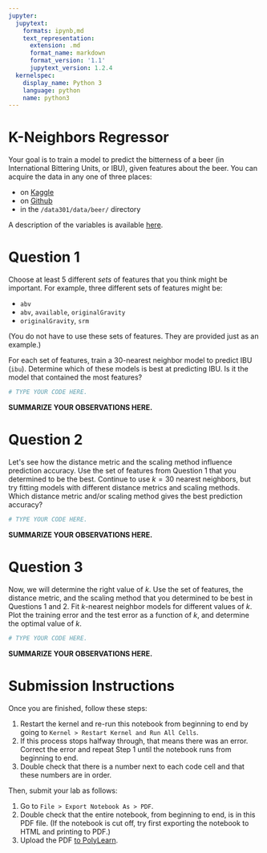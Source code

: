 ```yaml
---
jupyter:
  jupytext:
    formats: ipynb,md
    text_representation:
      extension: .md
      format_name: markdown
      format_version: '1.1'
      jupytext_version: 1.2.4
  kernelspec:
    display_name: Python 3
    language: python
    name: python3
---
```


# K-Neighbors Regressor

Your goal is to train a model to predict the bitterness of a beer (in International Bittering Units, or IBU), given features about the beer. You can acquire the data in any one of three places:

- on [Kaggle](https://www.kaggle.com/c/beer2019/data) 
- on [Github](https://github.com/dlsun/data-science-book/tree/master/data/beer)
- in the `/data301/data/beer/` directory

A description of the variables is available [here](https://www.kaggle.com/c/beer2019/data).


# Question 1

Choose at least 5 different _sets_ of features that you think might be important. For example, three different sets of features might be:

- `abv`
- `abv`, `available`, `originalGravity`
- `originalGravity`, `srm`

(You do not have to use these sets of features. They are provided just as an example.)

For each set of features, train a $30$-nearest neighbor model to predict IBU (`ibu`). Determine which of these models is best at predicting IBU. Is it the model that contained the most features?

```python
# TYPE YOUR CODE HERE.
```

**SUMMARIZE YOUR OBSERVATIONS HERE.**


# Question 2

Let's see how the distance metric and the scaling method influence prediction accuracy. Use the set of features from Question 1 that you determined to be the best. Continue to use $k=30$ nearest neighbors, but try fitting models with different distance metrics and scaling methods. Which distance metric and/or scaling method gives the best prediction accuracy?

```python
# TYPE YOUR CODE HERE.
```

**SUMMARIZE YOUR OBSERVATIONS HERE.**


# Question 3

Now, we will determine the right value of $k$. Use the set of features, the distance metric, and the scaling method that you determined to be best in Questions 1 and 2. Fit $k$-nearest neighbor models for different values of $k$. Plot the training error and the test error as a function of $k$, and determine the optimal value of $k$.

```python
# TYPE YOUR CODE HERE.
```

**SUMMARIZE YOUR OBSERVATIONS HERE.**


# Submission Instructions

Once you are finished, follow these steps:

1. Restart the kernel and re-run this notebook from beginning to end by going to `Kernel > Restart Kernel and Run All Cells`.
2. If this process stops halfway through, that means there was an error. Correct the error and repeat Step 1 until the notebook runs from beginning to end.
3. Double check that there is a number next to each code cell and that these numbers are in order.

Then, submit your lab as follows:

1. Go to `File > Export Notebook As > PDF`.
2. Double check that the entire notebook, from beginning to end, is in this PDF file. (If the notebook is cut off, try first exporting the notebook to HTML and printing to PDF.)
3. Upload the PDF [to PolyLearn](https://polylearn.calpoly.edu/AY_2018-2019/mod/assign/view.php?id=325687).
